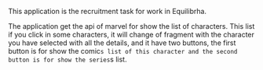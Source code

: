 
This application is the recruitment task for work in Equilibrha.

The application get the api of marvel for show the list of characters.
This list if you click in some characters, it will change of fragment with the
character you have selected with all the details, and it have two buttons, the
first button is for show the comic`s list of this character and the second button
is for show the series`s list.


